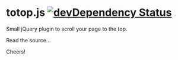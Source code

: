 totop.js [![devDependency Status](https://david-dm.org/dstroot/totop.js/dev-status.png)](https://david-dm.org/dstroot/totop.js#info=devDependencies)
========

Small jQuery plugin to scroll your page to the top.

Read the source...

Cheers!
